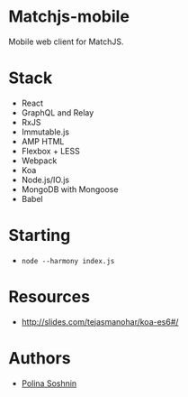 Matchjs-mobile
==========

Mobile web client for MatchJS.

Stack
===========

- React
- GraphQL and Relay
- RxJS
- Immutable.js
- AMP HTML
- Flexbox + LESS
- Webpack
- Koa
- Node.js/IO.js
- MongoDB with Mongoose
- Babel

Starting
===========

- `node --harmony index.js`

Resources
===========

- http://slides.com/tejasmanohar/koa-es6#/

Authors
=======

- [Polina Soshnin](https://github.com/polinadotio)